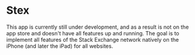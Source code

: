 Stex
====

This app is currently still under development, and as a result is not on the app store and doesn't have all features up and running.
The goal is to implement all features of the Stack Exchange network natively on the iPhone (and later the iPad) for all websites.
